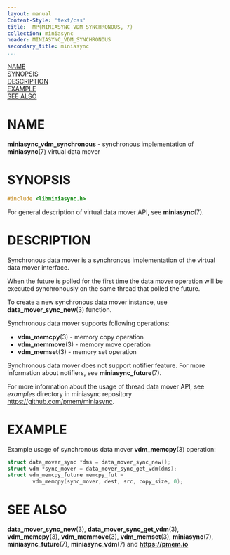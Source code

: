 ```yaml
---
layout: manual
Content-Style: 'text/css'
title: _MP(MINIASYNC_VDM_SYNCHRONOUS, 7)
collection: miniasync
header: MINIASYNC_VDM_SYNCHRONOUS
secondary_title: miniasync
...
```


[comment]: <> (SPDX-License-Identifier: BSD-3-Clause)
[comment]: <> (Copyright 2022, Intel Corporation)

[comment]: <> (miniasync_vdm_synchronous.7 -- man page for miniasync vdm synchronous mover API)

[NAME](#name)<br />
[SYNOPSIS](#synopsis)<br />
[DESCRIPTION](#description)<br />
[EXAMPLE](#example)<br />
[SEE ALSO](#see-also)<br />

# NAME #

**miniasync_vdm_synchronous** - synchronous implementation of **miniasync**(7)
virtual data mover

# SYNOPSIS #

```c
#include <libminiasync.h>
```

For general description of virtual data mover API, see **miniasync**(7).

# DESCRIPTION #

Synchronous data mover is a synchronous implementation of the virtual data mover
interface.

When the future is polled for the first time the data mover operation will be executed
synchronously on the same thread that polled the future.

To create a new synchronous data mover instance, use **data_mover_sync_new**(3) function.

Synchronous data mover supports following operations:

* **vdm_memcpy**(3) - memory copy operation
* **vdm_memmove**(3) - memory move operation
* **vdm_memset**(3) - memory set operation

Synchronous data mover does not support notifier feature. For more information about
notifiers, see **miniasync_future**(7).

For more information about the usage of thread data mover API, see *examples* directory
in miniasync repository <https://github.com/pmem/miniasync>.

# EXAMPLE #

Example usage of synchronous data mover **vdm_memcpy**(3) operation:
```c
struct data_mover_sync *dms = data_mover_sync_new();
struct vdm *sync_mover = data_mover_sync_get_vdm(dms);
struct vdm_memcpy_future memcpy_fut =
		vdm_memcpy(sync_mover, dest, src, copy_size, 0);
```

# SEE ALSO #

 **data_mover_sync_new**(3), **data_mover_sync_get_vdm**(3),
 **vdm_memcpy**(3), **vdm_memmove**(3), **vdm_memset**(3), **miniasync**(7),
 **miniasync_future**(7), **miniasync_vdm**(7) and **<https://pmem.io>**
